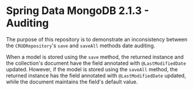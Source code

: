 # Spring Data MongoDB 2.1.3 - Auditing

The purpose of this repository is to demonstrate an inconsistency
between the `CRUDRepository`'s `save` and `saveAll` methods date
auditing.

When a model is stored using the `save` method, the returned instance
and the collection's document have the field annotated with
`@LastModifiedDate` updated. However, if the model is stored using the
`saveAll` method, the returned instance has the field annotated with
`@LastModifiedDate` updated, while the document maintains the field's
default value.
